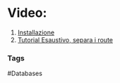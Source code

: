 # Video:
1. [Installazione](https://www.youtube.com/watch?v=KuQUNHCeKCk)
2. [Tutorial Esaustivo, separa i route](https://www.youtube.com/watch?v=dam0GPOAvVI&t=4678s)





### Tags
#Databases 
